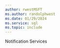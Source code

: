 ```yaml
---
author: rwestMSFT
ms.author: randolphwest
ms.date: 01/29/2024
ms.service: sql
ms.topic: include
---
```

 Notification Services 
